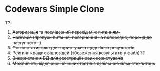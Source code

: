 # Codewars Simple Clone

ТЗ:
1. ~~Авторизація~~ та ~~послідовний перехід між питаннями~~ 
2. ~~Навігація (пропуск питання, повернення на попереднє, перехід до наступного...)~~ 
3. ~~Повна статистика для користувача щодо його результатів~~ 
4. ~~Рейтинг кращих відповідей (збереження результатів у файл) ??~~
5. ~~Використання БД для реєстрації нових користувачів~~ 
6. ~~Можливість підключення інших тестів з довільною кількістю питань~~ 

